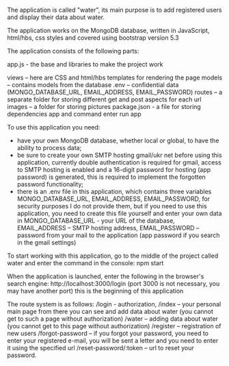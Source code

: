 The application is called "water", its main purpose is to add registered users and display their data about water.

The application works on the MongoDB database, written in JavaScript, html/hbs, css styles and covered using bootstrap version 5.3

The application consists of the following parts:

app.js - the base and libraries to make the project work

views – here are CSS and html/hbs templates for rendering the page
models – contains models from the database
.env – confidential data (MONGO_DATABASE_URL, EMAIL_ADDRESS, EMAIL_PASSWORD)
routes – a separate folder for storing different get and post aspects for each url
images – a folder for storing pictures
package.json - a file for storing dependencies app and command enter run app


To use this application you need:
- have your own MongoDB database, whether local or global, to have the ability to process data;
- be sure to create your own SMTP hosting gmail/ukr net before using this application, currently double authentication is required for gmail, access to SMTP hosting is enabled and a 16-digit password for hosting (app password) is generated, this is required to implement the forgotten password functionality;
- there is an .env file in this application, which contains three variables MONGO_DATABASE_URL, EMAIL_ADDRESS, EMAIL_PASSWORD, for security purposes I do not provide them, but if you need to use this application, you need to create this file yourself and enter your own data in MONGO_DATABASE_URL - your URL of the database, EMAIL_ADDRESS – SMTP hosting address, EMAIL_PASSWORD – password from your mail to the application (app password if you search in the gmail settings)

To start working with this application, go to the middle of the project called water and enter the command in the console: npm start

When the application is launched, enter the following in the browser's search engine:
http://localhost:3000/login (port 3000 is not necessary, you may have another port) this is the beginning of this application

The route system is as follows: 
/login - authorization,
/index – your personal main page from there you can see and add data about water (you cannot get to such a page without authorization)
/water – adding data about water (you cannot get to this page without authorization)
/register – registration of new users
/forgot-password – if you forgot your password, you need to enter your registered e-mail, you will be sent a letter and you need to enter it using the specified url
/reset-password/:token – url to reset your password.
